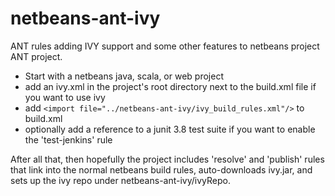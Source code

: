 netbeans-ant-ivy
================

ANT rules adding IVY support and some other features to netbeans project ANT project.

* Start with a netbeans java, scala, or web project
* add an ivy.xml in the project's root directory next to the build.xml file if you want to use ivy
* add `<import file="../netbeans-ant-ivy/ivy_build_rules.xml"/>` to build.xml
* optionally add a reference to a junit 3.8 test suite if you want to enable the 'test-jenkins' rule

After all that, then hopefully the project includes 'resolve' and 'publish' rules that link into the
normal netbeans build rules, auto-downloads ivy.jar, and sets up the ivy repo under netbeans-ant-ivy/ivyRepo.
